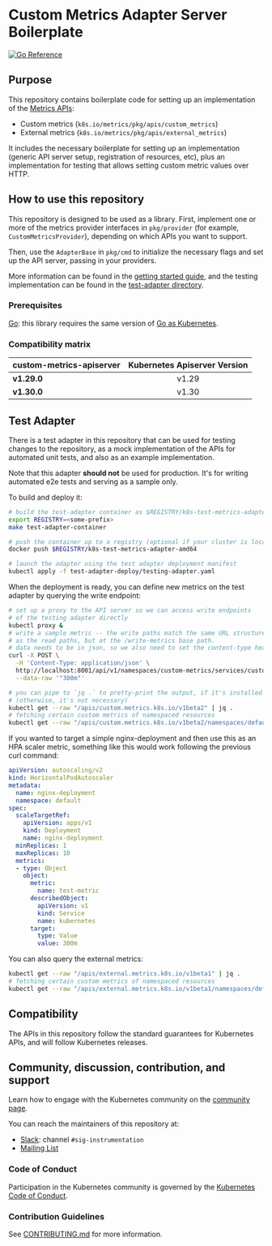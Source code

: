 # Custom Metrics Adapter Server Boilerplate

[![Go Reference](https://pkg.go.dev/badge/sigs.k8s.io/custom-metrics-apiserver.svg)](https://pkg.go.dev/sigs.k8s.io/custom-metrics-apiserver)

## Purpose

This repository contains boilerplate code for setting up an implementation
of the [Metrics APIs](https://github.com/kubernetes/metrics):

- Custom metrics (`k8s.io/metrics/pkg/apis/custom_metrics`)
- External metrics (`k8s.io/metrics/pkg/apis/external_metrics`)

It includes the necessary boilerplate for setting up an implementation
(generic API server setup, registration of resources, etc), plus an
implementation for testing that allows setting custom metric values over HTTP.

## How to use this repository

This repository is designed to be used as a library. First, implement one
or more of the metrics provider interfaces in `pkg/provider` (for example,
`CustomMetricsProvider`), depending on which APIs you want to support.

Then, use the `AdapterBase` in `pkg/cmd` to initialize the necessary flags
and set up the API server, passing in your providers.

More information can be found in the [getting started
guide](/docs/getting-started.md), and the testing implementation can be
found in the [test-adapter directory](/test-adapter).

### Prerequisites

[Go](https://go.dev/doc/install): this library requires the same version of
[Go as Kubernetes](https://git.k8s.io/community/contributors/devel/development.md#go).

### Compatibility matrix

| custom-metrics-apiserver |  Kubernetes Apiserver Version |
|--------------------|:----------------------------:|
| **v1.29.0**         | v1.29                      |
| **v1.30.0**         | v1.30                      |


## Test Adapter

There is a test adapter in this repository that can be used for testing
changes to the repository, as a mock implementation of the APIs for
automated unit tests, and also as an example implementation.

Note that this adapter **should not** be used for production.  It's for
writing automated e2e tests and serving as a sample only.

To build and deploy it:

```bash
# build the test-adapter container as $REGISTRY/k8s-test-metrics-adapter-amd64
export REGISTRY=<some-prefix>
make test-adapter-container

# push the container up to a registry (optional if your cluster is local)
docker push $REGISTRY/k8s-test-metrics-adapter-amd64

# launch the adapter using the test adapter deployment manifest
kubectl apply -f test-adapter-deploy/testing-adapter.yaml
```

When the deployment is ready, you can define new metrics on the test adapter
by querying the write endpoint:

```bash
# set up a proxy to the API server so we can access write endpoints
# of the testing adapter directly
kubectl proxy &
# write a sample metric -- the write paths match the same URL structure
# as the read paths, but at the /write-metrics base path.
# data needs to be in json, so we also need to set the content-type header
curl -X POST \
  -H 'Content-Type: application/json' \
  http://localhost:8001/api/v1/namespaces/custom-metrics/services/custom-metrics-apiserver:http/proxy/write-metrics/namespaces/default/services/kubernetes/test-metric \
  --data-raw '"300m"'
```

```bash
# you can pipe to `jq .` to pretty-print the output, if it's installed
# (otherwise, it's not necessary)
kubectl get --raw "/apis/custom.metrics.k8s.io/v1beta2" | jq .
# fetching certain custom metrics of namespaced resources
kubectl get --raw "/apis/custom.metrics.k8s.io/v1beta2/namespaces/default/services/kubernetes/test-metric" | jq .
```

If you wanted to target a simple nginx-deployment and then use this as an HPA scaler metric, something like this would work following the previous curl command:

```yaml
apiVersion: autoscaling/v2
kind: HorizontalPodAutoscaler
metadata:
  name: nginx-deployment
  namespace: default
spec:
  scaleTargetRef:
    apiVersion: apps/v1
    kind: Deployment
    name: nginx-deployment
  minReplicas: 1
  maxReplicas: 10
  metrics:
  - type: Object
    object:
      metric:
        name: test-metric
      describedObject:
        apiVersion: v1
        kind: Service
        name: kubernetes
      target:
        type: Value
        value: 300m
```

You can also query the external metrics:

```bash
kubectl get --raw "/apis/external.metrics.k8s.io/v1beta1" | jq .
# fetching certain custom metrics of namespaced resources
kubectl get --raw "/apis/external.metrics.k8s.io/v1beta1/namespaces/default/my-external-metric" | jq .
```

## Compatibility

The APIs in this repository follow the standard guarantees for Kubernetes
APIs, and will follow Kubernetes releases.

## Community, discussion, contribution, and support

Learn how to engage with the Kubernetes community on the
[community page](https://kubernetes.io/community/).

You can reach the maintainers of this repository at:

- [Slack](https://slack.k8s.io/): channel `#sig-instrumentation`
- [Mailing List](https://groups.google.com/g/kubernetes-sig-instrumentation)

### Code of Conduct

Participation in the Kubernetes community is governed by the [Kubernetes
Code of Conduct](code-of-conduct.md).

### Contribution Guidelines

See [CONTRIBUTING.md](CONTRIBUTING.md) for more information.
